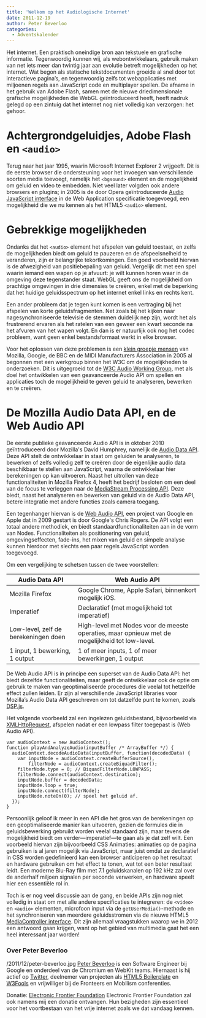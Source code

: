 ```yaml
---
title: 'Welkom op het Audiologische Internet'
date: 2011-12-19
author: Peter Beverloo
categories:
  - Adventskalender
---
```


Het internet. Een praktisch oneindige bron aan tekstuele en grafische informatie. Tegenwoordig kunnen wij, als webontwikkelaars, gebruik maken van net iets meer dan twintig jaar aan evolutie betreft mogelijkheden op het internet. Wat begon als statische tekstdocumenten groeide al snel door tot interactieve pagina’s, en tegenwoordig zelfs tot webapplicaties met miljoenen regels aan JavaScript code en multiplayer spellen. De afname in het gebruik van Adobe Flash, samen met de nieuwe driedimensionale grafische mogelijkheden die WebGL geïntroduceerd heeft, heeft nadruk gelegd op een zintuig dat het internet nog niet volledig kan verzorgen: het gehoor.

# Achtergrondgeluidjes, Adobe Flash en `<audio>`

Terug naar het jaar 1995, waarin Microsoft Internet Explorer 2 vrijgeeft. Dit is de eerste browser die ondersteuning voor het invoegen van verschillende soorten media toevoegt, namelijk het `<bgsound>` element en de mogelijkheid om geluid en video te embedden. Niet veel later volgden ook andere browsers en plugins; in 2005 is de door Opera geïntroduceerde [Audio JavaScript interface](http://www.whatwg.org/specs/web-apps/2005-09-01/#sound) in de Web Application specificatie toegevoegd, een mogelijkheid die we nu kennen als het HTML5 `<audio>` element.

# Gebrekkige mogelijkheden

Ondanks dat het `<audio>` element het afspelen van geluid toestaat, en zelfs de mogelijkheden biedt om geluid te pauzeren en de afspeelsnelheid te veranderen, zijn er belangrijke tekortkomingen. Een goed voorbeeld hiervan is de afwezigheid van positiebepaling van geluid. Vergelijk dit met een spel waarin iemand een wapen op je afvuurt: je wilt kunnen horen waar in de omgeving deze tegenstander staat. WebGL geeft ons de mogelijkheid om prachtige omgevingen in drie dimensies te creëren, enkel met de beperking dat het huidige geluidsspectrum op het internet enkel links en rechts kent.

Een ander probleem dat je tegen kunt komen is een vertraging bij het afspelen van korte geluidsfragmenten. Net zoals bij het kijken naar nagesynchroniseerde televisie de stemmen duidelijk nep zijn, wordt het als frustrerend ervaren als het ratelen van een geweer een kwart seconde na het afvuren van het wapen volgt. En dan is er natuurlijk ook nog het codec probleem, want geen enkel bestandsformaat werkt in elke browser.

Voor het oplossen van deze problemen is een [klein groepje mensen](http://www.w3.org/2005/Incubator/audio/charter) van Mozilla, Google, de BBC en de MIDI Manufacturers Association in 2005 al begonnen met een werkgroup binnen het W3C om de mogelijkheden te onderzoeken. Dit is uitgegroeid tot de [W3C Audio Working Group](http://www.w3.org/2011/audio/), met als doel het ontwikkelen van een geavanceerde Audio API om spellen en applicaties toch de mogelijkheid te geven geluid te analyseren, bewerken en te creëren.

# De Mozilla Audio Data API, en de Web Audio API

De eerste publieke geavanceerde Audio API is in oktober 2010 geïntroduceerd door Mozilla's David Humphrey, namelijk de [Audio Data API](https://wiki.mozilla.org/Audio_Data_API). Deze API stelt de ontwikkelaar in staat om geluiden te analyseren, te bewerken of zelfs volledig zelf te creëren door de eigenlijke audio data beschikbaar te stellen aan JavaScript, waarna de ontwikkelaar hier berekeningen op kan uitvoeren. Naast het uitrollen van deze functionaliteiten in Mozilla Firefox 4, heeft het bedrijf besloten om een deel van de focus te verleggen naar de [MediaStream Processing API](http://www.w3.org/2011/audio/drafts/1WD/MediaStream/). Deze biedt, naast het analyseren en bewerken van geluid via de Audio Data API, betere integratie met andere functies zoals camera toegang.

Een tegenhanger hiervan is de [Web Audio API](http://www.w3.org/2011/audio/drafts/1WD/WebAudio/), een project van Google en Apple dat in 2009 gestart is door Google's Chris Rogers. De API volgt een totaal andere methodiek, en biedt standaardfunctionaliteiten aan in de vorm van Nodes. Functionaliteiten als positionering van geluid, omgevingseffecten, fade-ins, het mixen van geluid en simpele analyse kunnen hierdoor met slechts een paar regels JavaScript worden toegevoegd.

Om een vergelijking te schetsen tussen de twee voorstellen:

| Audio Data API                       | Web Audio API                                                                                  |
| ------------------------------------ | ---------------------------------------------------------------------------------------------- |
| Mozilla Firefox                      | Google Chrome, Apple Safari, binnenkort mogelijk iOS.                                          |
| Imperatief                           | Declaratief (met mogelijkheid tot imperatief)                                                  |
| Low-level, zelf de berekeningen doen | High-level met Nodes voor de meeste operaties, maar opnieuw met de mogelijkheid tot low-level. |
| 1 input, 1 bewerking, 1 output       | 1 of meer inputs, 1 of meer bewerkingen, 1 output                                              |

De Web Audio API is in principe een superset van de Audio Data API: het biedt dezelfde functionaliteiten, maar geeft de ontwikkelaar ook de optie om gebruik te maken van geoptimaliseerde procedures die veelal tot hetzelfde effect zullen leiden. Er zijn al verschillende JavaScript libraries voor Mozilla’s Audio Data API geschreven om tot datzelfde punt te komen, zoals [DSP.js](https://github.com/corbanbrook/dsp.js/).

Het volgende voorbeeld zal een ingelezen geluidsbestand, bijvoorbeeld via [XMLHttpRequest](http://dvcs.w3.org/hg/xhr/raw-file/tip/Overview.html), afspelen nadat er een lowpass filter toegepast is (Web Audio API).

```
var audioContext = new AudioContext();
function playAndAnalyzeAudio(inputBuffer /* ArrayBuffer */) {
  audioContext.decodeAudioData(inputBuffer, function(decodedData) {
    var inputNode = audioContext.createBufferSource(),
        filterNode = audioContext.createBiquadFilter();
    filterNode.type = 0; // BiquadFilterNode.LOWPASS;
    filterNode.connect(audioContext.destination);
    inputNode.buffer = decodedData;
    inputNode.loop = true;
    inputNode.connect(filterNode);
    inputNode.noteOn(0); // speel het geluid af.
  });
}
```

Persoonlijk geloof ik meer in een API die het gros van de berekeningen op een geoptimaliseerde manier kan uitvoeren, gezien de formules die in geluidsbewerking gebruikt worden veelal standaard zijn, maar tevens de mogelijkheid biedt om verder—imperatief—te gaan als je dat zelf wilt. Een voorbeeld hiervan zijn bijvoorbeeld CSS Animaties: animaties op de pagina gebruiken is al jaren mogelijk via JavaScript, maar juist omdat ze declaratief in CSS worden gedefinieerd kan een browser anticiperen op het resultaat en hardware gebruiken om het effect te tonen, wat tot een beter resultaat leidt. Een moderne Blu-Ray film met 7.1 geluidskanalen op 192 kHz zal over de anderhalf miljoen signalen per seconde verwerken, en hardware speelt hier een essentiële rol in.

Toch is er nog veel discussie aan de gang, en beide APIs zijn nog niet volledig in staat om met alle andere specificaties te integreren: de `<video>` en `<audio>` elementen, microfoon input via de `getUserMedia()`-methode en het synchroniseren van meerdere geluidsstromen via de nieuwe HTML5 [MediaController interface](http://www.whatwg.org/specs/web-apps/current-work/multipage/the-video-element.html#synchronising-multiple-media-elements). Dit zijn allemaal vraagstukken waarop we in 2012 een antwoord gaan krijgen, want op het gebied van multimedia gaat het een heel interessant jaar worden!

### Over Peter Beverloo

/2011/12/peter-beverloo.jpg
[Peter Beverloo](http://peter.sh/) is een Software Engineer bij Google en onderdeel van de Chromium en WebKit teams. Hiernaast is hij actief op [Twitter](https://twitter.com/beverloo), deelnemer van projecten als [HTML5 Boilerplate](http://html5boilerplate.com/) en [W3Fools](http://w3fools.com/) en vrijwilliger bij de Fronteers en Mobilism conferenties.

Donatie: [Electronic Frontier Foundation](https://www.eff.org/)
Electronic Frontier Foundation zal ook namens mij een donatie ontvangen. Hun bezigheden zijn essentieel voor het voortbestaan van het vrije internet zoals we dat vandaag kennen.
